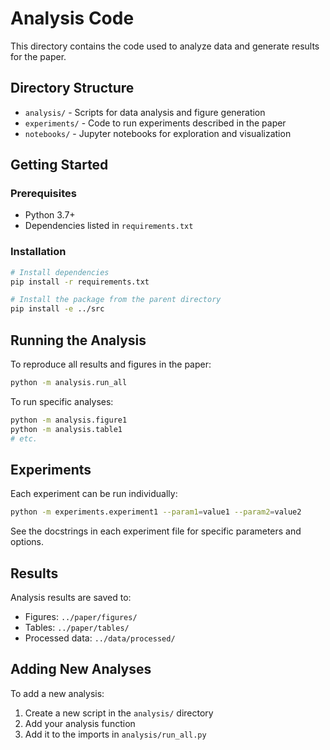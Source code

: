 # Analysis Code

This directory contains the code used to analyze data and generate results for the paper.

## Directory Structure

- `analysis/` - Scripts for data analysis and figure generation
- `experiments/` - Code to run experiments described in the paper
- `notebooks/` - Jupyter notebooks for exploration and visualization

## Getting Started

### Prerequisites

- Python 3.7+
- Dependencies listed in `requirements.txt`

### Installation

```bash
# Install dependencies
pip install -r requirements.txt

# Install the package from the parent directory
pip install -e ../src
```

## Running the Analysis

To reproduce all results and figures in the paper:

```bash
python -m analysis.run_all
```

To run specific analyses:

```bash
python -m analysis.figure1
python -m analysis.table1
# etc.
```

## Experiments

Each experiment can be run individually:

```bash
python -m experiments.experiment1 --param1=value1 --param2=value2
```

See the docstrings in each experiment file for specific parameters and options.

## Results

Analysis results are saved to:

- Figures: `../paper/figures/`
- Tables: `../paper/tables/`
- Processed data: `../data/processed/`

## Adding New Analyses

To add a new analysis:

1. Create a new script in the `analysis/` directory
2. Add your analysis function
3. Add it to the imports in `analysis/run_all.py`

